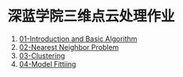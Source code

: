 # 深蓝学院三维点云处理作业

1. [01-Introduction and Basic Algorithm](https://github.com/teamo1996/Point-cloud-process-shenlan/tree/main/01-Introduction%20and%20Basic%20Algorithm)
2. [02-Nearest Neighbor Problem](https://github.com/teamo1996/Point-cloud-process-shenlan/tree/main/02-Nearest%20Neighbor%20Problem)
3. [03-Clustering](https://github.com/teamo1996/Point-cloud-process-shenlan/tree/main/03-Clustering)
4. [04-Model Fittiing](https://github.com/teamo1996/Point-cloud-process-shenlan/tree/main/04-Model%20Fitting)


